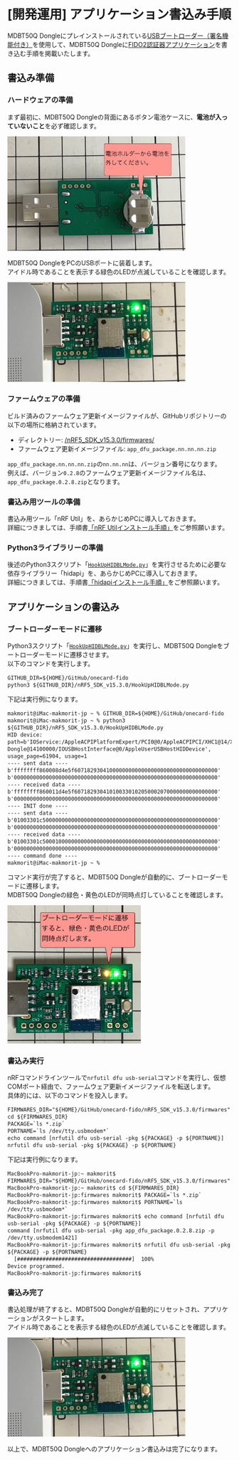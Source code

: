 # [開発運用] アプリケーション書込み手順

MDBT50Q Dongleにプレインストールされている[USBブートローダー（署名機能付き）](../nRF5_SDK_v15.3.0/firmwares/secure_bootloader/README.md)を使用して、MDBT50Q Dongleに[FIDO2認証器アプリケーション](../nRF5_SDK_v15.3.0/README.md)を書き込む手順を掲載いたします。

## 書込み準備

### ハードウェアの準備

まず最初に、MDBT50Q Dongleの背面にあるボタン電池ケースに、<b>電池が入っていないこと</b>を必ず確認します。

<img src="assets02/0000.png" width="400">

MDBT50Q DongleをPCのUSBポートに装着します。<br>
アイドル時であることを表示する緑色のLEDが点滅していることを確認します。

<img src="assets02/0010.jpg" width="400">

### ファームウェアの準備

ビルド済みのファームウェア更新イメージファイルが、GitHubリポジトリーの以下の場所に格納されています。
- ディレクトリー: [/nRF5_SDK_v15.3.0/firmwares/](../nRF5_SDK_v15.3.0/firmwares)
- ファームウェア更新イメージファイル: `app_dfu_package.nn.nn.nn.zip`

`app_dfu_package.nn.nn.nn.zip`の`nn.nn.nn`は、バージョン番号になります。<br>
例えば、バージョン`0.2.8`のファームウェア更新イメージファイル名は、`app_dfu_package.0.2.8.zip`となります。

### 書込み用ツールの準備

書込み用ツール「nRF Util」を、あらかじめPCに導入しておきます。<br>
詳細につきましては、手順書[「nRF Utilインストール手順」](../nRF5_SDK_v15.3.0/NRFUTILINST.md)をご参照願います。

### Python3ライブラリーの準備

後述のPython3スクリプト「[`HookUpHIDBLMode.py`](HookUpHIDBLMode.py)」を実行させるために必要な依存ライブラリー「hidapi」を、あらかじめPCに導入しておきます。<br>
詳細につきましては、手順書[「hidapiインストール手順」](../nRF5_SDK_v15.3.0/PYHIDAPIINST.md)をご参照願います。

## アプリケーションの書込み

### ブートローダーモードに遷移

Python3スクリプト「[`HookUpHIDBLMode.py`](HookUpHIDBLMode.py)」を実行し、MDBT50Q Dongleをブートローダーモードに遷移させます。<br>
以下のコマンドを実行します。

```
GITHUB_DIR=${HOME}/GitHub/onecard-fido
python3 ${GITHUB_DIR}/nRF5_SDK_v15.3.0/HookUpHIDBLMode.py
```

下記は実行例になります。

```
makmorit@iMac-makmorit-jp ~ % GITHUB_DIR=${HOME}/GitHub/onecard-fido
makmorit@iMac-makmorit-jp ~ % python3 ${GITHUB_DIR}/nRF5_SDK_v15.3.0/HookUpHIDBLMode.py
HID device: path=b'IOService:/AppleACPIPlatformExpert/PCI0@0/AppleACPIPCI/XHC1@14/XHC1@14000000/HS03@14100000/Secure Dongle@14100000/IOUSBHostInterface@0/AppleUserUSBHostHIDDevice', usage_page=61904, usage=1
---- sent data ----
b'ffffffff860008d4e5f607182930410000000000000000000000000000000000'
b'0000000000000000000000000000000000000000000000000000000000000000'
---- received data ----
b'ffffffff860011d4e5f607182930410100330102050002070000000000000000'
b'0000000000000000000000000000000000000000000000000000000000000000'
---- INIT done ----
---- sent data ----
b'01003301c5000000000000000000000000000000000000000000000000000000'
b'0000000000000000000000000000000000000000000000000000000000000000'
---- received data ----
b'01003301c5000100000000000000000000000000000000000000000000000000'
b'0000000000000000000000000000000000000000000000000000000000000000'
---- command done ----
makmorit@iMac-makmorit-jp ~ %
```

コマンド実行が完了すると、MDBT50Q Dongleが自動的に、ブートローダーモードに遷移します。<br>
MDBT50Q Dongleの緑色・黄色のLEDが同時点灯していることを確認します。

<img src="../MaintenanceTool/macOSApp/assets02/0011.jpg" width="300">


### 書込み実行

nRFコマンドラインツールで`nrfutil dfu usb-serial`コマンドを実行し、仮想COMポート経由で、ファームウェア更新イメージファイルを転送します。<br>
具体的には、以下のコマンドを投入します。

```
FIRMWARES_DIR="${HOME}/GitHub/onecard-fido/nRF5_SDK_v15.3.0/firmwares"
cd ${FIRMWARES_DIR}
PACKAGE=`ls *.zip`
PORTNAME=`ls /dev/tty.usbmodem*`
echo command [nrfutil dfu usb-serial -pkg ${PACKAGE} -p ${PORTNAME}]
nrfutil dfu usb-serial -pkg ${PACKAGE} -p ${PORTNAME}
```

下記は実行例になります。

```
MacBookPro-makmorit-jp:~ makmorit$ FIRMWARES_DIR="${HOME}/GitHub/onecard-fido/nRF5_SDK_v15.3.0/firmwares"
MacBookPro-makmorit-jp:~ makmorit$ cd ${FIRMWARES_DIR}
MacBookPro-makmorit-jp:firmwares makmorit$ PACKAGE=`ls *.zip`
MacBookPro-makmorit-jp:firmwares makmorit$ PORTNAME=`ls /dev/tty.usbmodem*`
MacBookPro-makmorit-jp:firmwares makmorit$ echo command [nrfutil dfu usb-serial -pkg ${PACKAGE} -p ${PORTNAME}]
command [nrfutil dfu usb-serial -pkg app_dfu_package.0.2.8.zip -p /dev/tty.usbmodem1421]
MacBookPro-makmorit-jp:firmwares makmorit$ nrfutil dfu usb-serial -pkg ${PACKAGE} -p ${PORTNAME}
  [####################################]  100%          
Device programmed.
MacBookPro-makmorit-jp:firmwares makmorit$

```

### 書込み完了

書込処理が終了すると、MDBT50Q Dongleが自動的にリセットされ、アプリケーションがスタートします。<br>
アイドル時であることを表示する緑色のLEDが点滅していることを確認します。

<img src="assets02/0010.jpg" width="400">

以上で、MDBT50Q Dongleへのアプリケーション書込みは完了になります。
